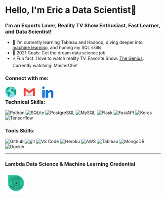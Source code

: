 # Hello, I'm Eric a Data Scientist👋

### I'm an Esports Lover, Reality TV Show Enthusiast, Fast Learner, and Data Scientist!

- 🌱 I’m currently learning Tableau and Hadoop, diving deeper into [machine learning](https://www.udemy.com/course/deployment-of-machine-learning-models/), and honing my SQL skills
- 🥅 2021 Goals: Get the dream data science job
- ⚡ Fun fact: I love to watch reality TV. Favorite Show: [The Genius](https://www.reddit.com/r/TheGenius/comments/70jog1/links_to_all_subbed_episodes_of_the_genius_s14/). Currently watching: MasterChef

### Connect with me:

[<img align="left" style="margin-right: 1.5rem" alt="Portfolio" width="36px" src="assets\globe.svg" />][website]

[<img align="left" style="margin-right: 1.5rem" alt="Gmail" width="36px" src="assets\gmail.svg" />][gmail]

[<img align="left" style="margin-right: 1.5rem" alt="LinkedIn" width="36px" src="assets\031-linkedin.svg" />][linkedin]

<br />

<!-- Skill Badges -->

### Technical Skills:

![Python](https://img.shields.io/badge/Python-2E3440?style=for-the-badge&logo=python)
![SQLite](https://img.shields.io/badge/SQLite-2E3440?style=for-the-badge&logo=sqlite)
![PostgreSQL](https://img.shields.io/badge/PostgreSQL-2E3440?style=for-the-badge&logo=postgresql)
![MySQL](https://img.shields.io/badge/mySQL-2E3440?style=for-the-badge&logo=mySQL)
![Flask](https://img.shields.io/badge/Flask-2E3440?style=for-the-badge&logo=flask)
![FastAPI](https://img.shields.io/badge/FastAPI-2E3440?style=for-the-badge&logo=FastAPI)
![Keras](https://img.shields.io/badge/Keras-2E3440?style=for-the-badge&logo=Keras)
![Tensorflow](https://img.shields.io/badge/Tensorflow-2E3440?style=for-the-badge&logo=Tensorflow)

### Tools Skills:

![Github](https://img.shields.io/badge/GitHub-2E3440?style=for-the-badge&logo=github)
![git](https://img.shields.io/badge/git-2E3440?style=for-the-badge&logo=git)
![VS Code](https://img.shields.io/badge/VS%20Code-2E3440?style=for-the-badge&logo=visual%20studio)
![Heroku](https://img.shields.io/badge/Heroku-2E3440?style=for-the-badge&logo=heroku)
![AWS](https://img.shields.io/badge/AWS-2E3440?style=for-the-badge&logo=amazon)
![Tableau](https://img.shields.io/badge/Tableau-2E3440?style=for-the-badge&logo=Tableau)
![MongoDB](https://img.shields.io/badge/MongoDB-2E3440?style=for-the-badge&logo=mongodb)
![Docker](https://img.shields.io/badge/docker-2E3440?style=for-the-badge&logo=docker)

---

[website]: https://ericyeonpark.github.io/
[gmail]: https://mail.google.com/mail/u/0/?fs=1&to=ericyeonpark@gmail.com&su=SUBJECT&body=BODY&tf=cm
[linkedin]: https://www.linkedin.com/in/ericyjpark/

### Lambda Data Science & Machine Learning Credential
<img align="left" style="margin-right: 1.5rem" alt="Lambda Data Science and Machine Learning Credential" width="70px" src="assets\data-science-machine-learning-lambda-cred.png"/>


<!-- **ericyeonpark/ericyeonpark** is a ✨ _special_ ✨ repository because its `README.md` (this file) appears on your GitHub profile.

Here are some ideas to get you started:

- 🔭 I’m currently working on ...
- 🌱 I’m currently learning ...
- 👯 I’m looking to collaborate on ...
- 🤔 I’m looking for help with ...
- 💬 Ask me about ...
- 📫 How to reach me: ...
- 😄 Pronouns: ...
- ⚡ Fun fact: ...
-->
